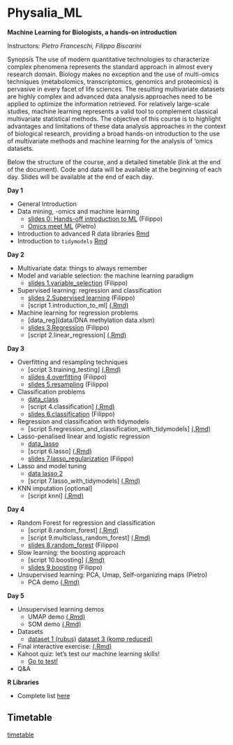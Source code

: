 # Physalia_ML

**Machine Learning for Biologists, a hands-on introduction**

Instructors: *Pietro Franceschi, Filippo Biscarini*

Synopsis
The use of modern quantitative technologies to characterize complex phenomena represents the standard approach in almost every research domain. Biology makes no exception and the use of multi-omics techniques (metabolomics, transcriptomics, genomics and proteomics) is pervasive in every facet of life sciences. The resulting multivariate datasets are highly complex and advanced data analysis approaches need to be applied to optimize the information retrieved. For relatively large-scale studies, machine learning represents a valid tool to complement classical multivariate statistical methods.
The objective of this course is to highlight advantages and limitations of these data analysis approaches in the context of biological research, providing a broad hands-on introduction to the use of multivariate methods and machine learning for the analysis of ‘omics datasets.

Below the structure of the course, and a detailed timetable (link at the end of the document).
Code and data will be available at the beginning of each day. Slides will be available at the end of each day.


**Day 1**

* General Introduction 
* Data mining, -omics and machine learning
    * [slides 0: Hands-off introduction to ML](slides/0.introduction_to_machine_learning.pdf) (Filippo) 
    * [Omics meet ML](slides/omics_meet_ML.pdf) (Pietro) 
* Introduction to advanced R data libraries [Rmd](scripts/R_advanced_libraries.Rmd)
* Introduction to `tidymodels` [Rmd](scripts/Introduction_to_tidymodels.Rmd)

**Day 2**

* Multivariate data: things to always remember
* Model and variable selection: the machine learning paradigm
   * [slides 1.variable_selection](slides/1.variable_selection.pdf)  (Filippo)
* Supervised learning: regression and classification
   * [slides 2.Supervised learning](slides/2.supervised_learning.pdf)  (Filippo) 
   * [script 1.introduction_to_ml] [(.Rmd)](scripts/1.introduction_to_ml.Rmd) <!-- [(ipynb)](scripts/1.introduction_to_ml.ipynb) -->
 * Machine learning for regression problems
   * [data_reg](data/DNA methylation data.xlsm)
   * [slides 3.Regression](slides/3.regression.pdf) (Filippo)
   * [script 2.linear_regression] [(.Rmd)](scripts/2.linear_regression.Rmd) <!-- [(ipynb)](scripts/2.linear_regression.ipynb) -->

**Day 3**

* Overfitting and resampling techniques
   * [script 3.training_testing] [(.Rmd)](scripts/3.training_testing.Rmd) <!-- [(ipynb)](scripts/3.training_testing.ipynb) -->
   * [slides 4.overfitting](slides/4.overfitting.pdf) (Filippo)
   * [slides 5.resampling](slides/5.resampling.pdf) (Filippo)
* Classification problems
   * [data_class](data/dogs_imputed_reduced.raw) 
   * [script 4.classification] [(.Rmd)](scripts/4.classification.Rmd) <!-- [(ipynb)](scripts/4.classification.ipynb) -->
   * [slides 6.classification](slides/6.classification.pdf) (Filippo)
* Regression and classification with tidymodels
   * [script 5.regression_and_classification_with_tidymodels] [(.Rmd)](scripts/5.regression_classification_tidymodels.Rmd) <!-- [(ipynb)](scripts/5.regression_classification_tidymodels.ipynb) -->
* Lasso-penalised linear and logistic regression
   * [data_lasso](data/dogs_imputed.raw) 
   * [script 6.lasso] [(.Rmd)](scripts/6.lasso.Rmd) <!-- [(ipynb)](scripts/6.lasso.ipynb) -->
   * [slides 7.lasso_regularization](slides/7.lasso_regularization.pdf) (Filippo)
* Lasso and model tuning
   * [data lasso 2](data/MTBSL1.tsv)
   * [script 7.lasso_with_tidymodels] [(.Rmd)](scripts/7.lasso_with_tidymodels.Rmd) <!-- [(ipynb)](scripts/7.lasso_with_tidymodels.ipynb) -->
* KNN imputation [optional]
   * [script knni] [(.Rmd)](scripts/knni.Rmd) <!-- [(ipynb)](scripts/knni.ipynb) -->

**Day 4**

* Random Forest for regression and classification
   * [script 8.random_forest] [(.Rmd)](scripts/8.random_forest.Rmd) <!-- [(ipynb)](scripts/8.random_forest.ipynb) -->
   * [script 9.multiclass_random_forest] [(.Rmd)](scripts/9.multiclass_random_forest.Rmd) <!-- [(ipynb)](scripts/9.multiclass_random_forest.ipynb) -->
   * [slides 8.random_forest](slides/8.random_forest.pdf) (Filippo)
* Slow learning: the boosting approach
   * [script 10.boosting] [(.Rmd)](scripts/10.boosting.Rmd) <!-- [(ipynb)](scripts/10.boosting.ipynb) -->
   * [slides 9.boosting](slides/9.boosting.pdf) (Filippo)
* Unsupervised learning: PCA, Umap, Self-organizing maps (Pietro) 
   * PCA demo [(.Rmd)](scripts/PCA_with_tidymodels.Rmd)

**Day 5**

* Unsupervised learning demos
   * UMAP demo [(.Rmd)](scripts/UMAP_with_tidymodels.Rmd)
   * SOM demo [(.Rmd)](scripts/SOMs_also_with_tidymodels.Rmd)
* Datasets
   * [dataset 1 (rubus)](data/rubusTable.txt) [dataset 3 (komp reduced)](data/KOMP_data_targeted.RData)
* Final interactive exercise: [(.Rmd)](scripts/final_exercise.Rmd)
* Kahoot quiz: let’s test our machine learning skills!
   * [Go to test!](http://www.kahoot.it) 
* Q&A

**R Libraries**

* Complete list [here](https://github.com/pietrofranceschi/Physalia_ML/blob/main/r_packages.R)

## Timetable
[timetable](https://docs.google.com/spreadsheets/d/1KJlq50n6D_TxiQWGZhsVhJVmQWgiPh37WoBmexnMT1k/edit?usp=sharing)



